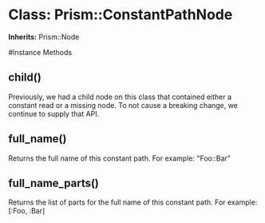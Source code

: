 # Class: Prism::ConstantPathNode
**Inherits:** Prism::Node
    




#Instance Methods
## child() [](#method-i-child)
Previously, we had a child node on this class that contained either a constant
read or a missing node. To not cause a breaking change, we continue to supply
that API.

## full_name() [](#method-i-full_name)
Returns the full name of this constant path. For example: "Foo::Bar"

## full_name_parts() [](#method-i-full_name_parts)
Returns the list of parts for the full name of this constant path. For
example: [:Foo, :Bar]

